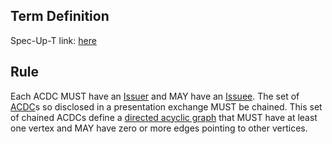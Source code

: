 ## Term Definition

Spec-Up-T link: <a href='https://weboftrust.github.io/WOT-terms/docs/glossary/presentation-exchange'>here</a>

## Rule
Each ACDC MUST have an [Issuer](issuer) and MAY have an [Issuee](issuee). The set of [ACDC](ACDC)s so disclosed in a presentation exchange MUST be chained. This set of chained ACDCs define a [directed acyclic graph](directed-acyclic-graph) that MUST have at least one vertex and MAY have zero or more edges pointing to other vertices.

